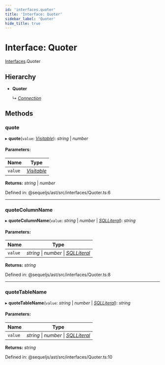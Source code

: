 ```yaml
---
id: 'interfaces.quoter'
title: 'Interface: Quoter'
sidebar_label: 'Quoter'
hide_title: true
---
```


# Interface: Quoter

[Interfaces](../modules/interfaces.md).Quoter

## Hierarchy

- **Quoter**

  ↳ [_Connection_](interfaces.connection.md)

## Methods

### quote

▸ **quote**(`value`: [_Visitable_](../modules/visitors.md#visitable)): _string_
\| _number_

#### Parameters:

| Name    | Type                                            |
| ------- | ----------------------------------------------- |
| `value` | [_Visitable_](../modules/visitors.md#visitable) |

**Returns:** _string_ \| _number_

Defined in: @sequeljs/ast/src/interfaces/Quoter.ts:6

---

### quoteColumnName

▸ **quoteColumnName**(`value`: _string_ \| _number_ \|
[_SQLLiteral_](../classes/nodes.sqlliteral.md)): _string_

#### Parameters:

| Name    | Type                                                                   |
| ------- | ---------------------------------------------------------------------- |
| `value` | _string_ \| _number_ \| [_SQLLiteral_](../classes/nodes.sqlliteral.md) |

**Returns:** _string_

Defined in: @sequeljs/ast/src/interfaces/Quoter.ts:8

---

### quoteTableName

▸ **quoteTableName**(`value`: _string_ \| _number_ \|
[_SQLLiteral_](../classes/nodes.sqlliteral.md)): _string_

#### Parameters:

| Name    | Type                                                                   |
| ------- | ---------------------------------------------------------------------- |
| `value` | _string_ \| _number_ \| [_SQLLiteral_](../classes/nodes.sqlliteral.md) |

**Returns:** _string_

Defined in: @sequeljs/ast/src/interfaces/Quoter.ts:10

